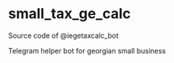 # small_tax_ge_calc
Source code of @iegetaxcalc_bot

Telegram helper bot for georgian small business 
